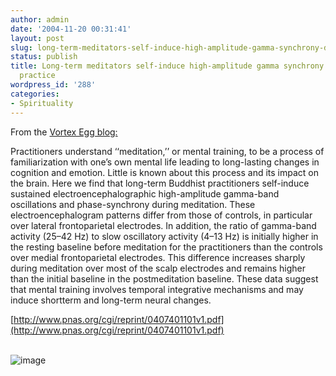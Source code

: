 ```yaml
---
author: admin
date: '2004-11-20 00:31:41'
layout: post
slug: long-term-meditators-self-induce-high-amplitude-gamma-synchrony-during-mental-practice
status: publish
title: Long-term meditators self-induce high-amplitude gamma synchrony during mental
  practice
wordpress_id: '288'
categories:
- Spirituality
---
```


From the [Vortex Egg
blog:](http://vortexegg.blogspot.com/2004/11/long-term-meditators-self-induce-high.html)

Practitioners understand ‘‘meditation,’’ or mental training, to be a
process of familiarization with one’s own mental life leading to
long-lasting changes in cognition and emotion. Little is known about
this process and its impact on the brain. Here we find that long-term
Buddhist practitioners self-induce sustained electroencephalographic
high-amplitude gamma-band oscillations and phase-synchrony during
meditation. These electroencephalogram patterns differ from those of
controls, in particular over lateral frontoparietal electrodes. In
addition, the ratio of gamma-band activity (25–42 Hz) to slow
oscillatory activity (4–13 Hz) is initially higher in the resting
baseline before meditation for the practitioners than the controls over
medial frontoparietal electrodes. This difference increases sharply
during meditation over most of the scalp electrodes and remains higher
than the initial baseline in the postmeditation baseline. These data
suggest that mental training involves temporal integrative mechanisms
and may induce shortterm and long-term neural changes.

[http://www.pnas.org/cgi/reprint/0407401101v1.pdf](http://www.pnas.org/cgi/reprint/0407401101v1.pdf)

\
 ![image](http://www.zhangzhung.net/lj/m7dqf.jpg)
